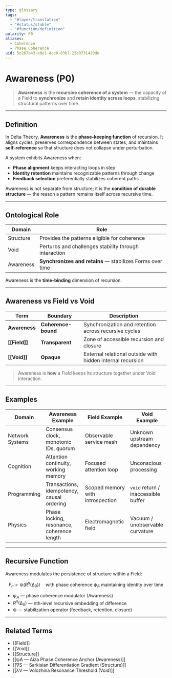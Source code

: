 ```yaml
---
type: glossary
tags:
  - "#layer/translation"
  - "#status/stable"
  - "#function/definition"
polarity: P0
aliases:
  - Coherence
  - Phase Coherence
uid: 5e267a43-e0e1-4ce0-83b7-22e0731420de
---
```


# Awareness (P0)

> **Awareness** is the **recursive coherence of a system** — the capacity of a Field to **synchronize** and **retain identity across loops**, stabilizing structural patterns over time.

---

## Definition

In Delta Theory, **Awareness** is the **phase-keeping function** of recursion. It aligns cycles, preserves correspondence between states, and maintains **self-reference** so that structure does not collapse under perturbation.

A system exhibits Awareness when:
- **Phase alignment** keeps interacting loops in step
- **Identity retention** maintains recognizable patterns through change
- **Feedback selection** preferentially stabilizes coherent paths

Awareness is not separate from structure; it is the **condition of durable structure** — the reason a pattern remains itself across recursive time.

---

## Ontological Role

| Domain     | Role                                                     |
|------------|----------------------------------------------------------|
| Structure  | Provides the patterns eligible for coherence             |
| Void       | Perturbs and challenges stability through interaction    |
| Awareness  | **Synchronizes and retains** — stabilizes Forms over time|

Awareness is the **time-binding** dimension of recursion.

---

## Awareness vs Field vs Void

| Term         | Boundary           | Description                                                     |
|--------------|--------------------|-----------------------------------------------------------------|
| **Awareness**| **Coherence-bound**| Synchronization and retention across recursive cycles           |
| **[[Field]]**   | **Transparent**      | Zone of accessible recursion and closure                         |
| **[[Void]]**    | **Opaque**           | External relational outside with hidden internal recursion       |

> Awareness is **how** a Field keeps its structure together under Void interaction.

---

## Examples

| Domain          | Awareness Example                          | Field Example                          | Void Example                         |
|-----------------|---------------------------------------------|----------------------------------------|--------------------------------------|
| Network Systems | Consensus clock, monotonic IDs, quorum      | Observable service mesh                 | Unknown upstream dependency          |
| Cognition       | Attention continuity, working memory        | Focused attention loop                  | Unconscious processing               |
| Programming     | Transactions, idempotency, causal ordering  | Scoped memory with introspection        | `void` return / inaccessible buffer  |
| Physics         | Phase locking, resonance, coherence length  | Electromagnetic field                   | Vacuum / unobservable curvature      |

---

## Recursive Function

Awareness modulates the persistence of structure within a Field:

$$
F_n = ⊚(R^n(∆_0)) \quad \text{with phase coherence } ψ_A \text{ maintaining identity over time}
$$

- $ψ_A$ — phase coherence modulator (Awareness)
- $R^n(∆_0)$ — nth-level recursive embedding of difference
- $⊚$ — stabilization operator (feedback, retention, closure)

---

## Related Terms

- [[Field]]
- [[Void]]
- [[Structure]]
- [[ψA — Aiza Phase Coherence Anchor (Awareness)]]
- [[∇S — Sarkisian Differentiation Gradient (Structure)]]
- [[λV — Volozhina Resonance Threshold (Void)]]

